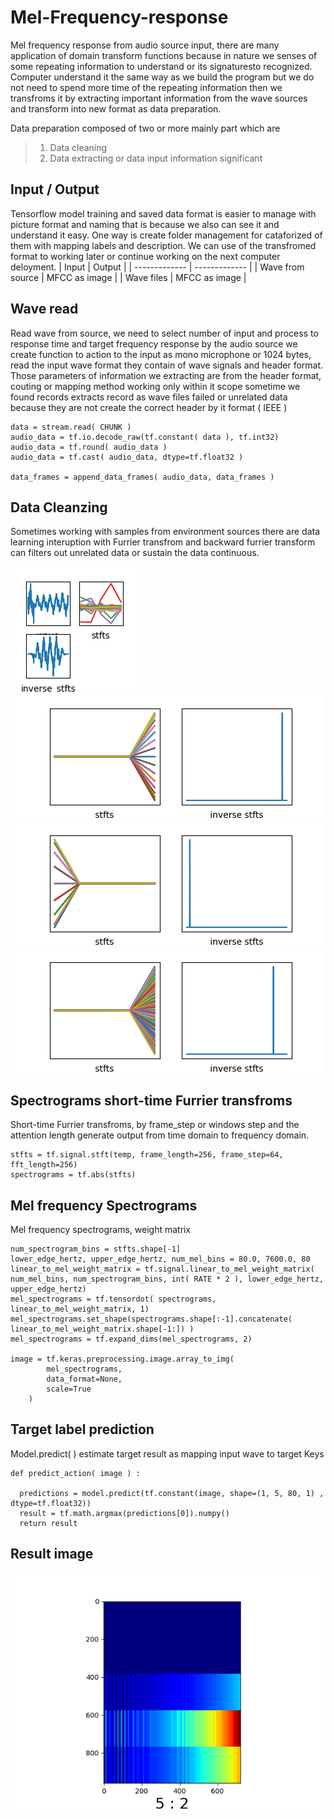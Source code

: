 # Mel-Frequency-response
Mel frequency response from audio source input, there are many application of domain transform functions because in nature we senses of some repeating information to understand or its signaturesto recognized. Computer understand it the same way as we build the program but we do not need to spend more time of the repeating information then we transfroms it by extracting important information from the wave sources and transform into new format as data preparation.

Data preparation composed of two or more mainly part which are
> 1. Data cleaning 
> 2. Data extracting or data input information significant

## Input / Output ###
Tensorflow model training and saved data format is easier to manage with picture format and naming that is because we also can see it and understand it easy. One way is create folder management for cataforized of them with mapping labels and description. We can use of the transfromed format to working later or continue working on the next computer deloyment.
| Input  | Output |
| ------------- | ------------- |
| Wave from source  | MFCC as image  |
| Wave files  | MFCC as image  |

## Wave read ###
Read wave from source, we need to select number of input and process to response time and target frequency response by the audio source we create function to action to the input as mono microphone or 1024 bytes, read the input wave format they contain of wave signals and header format. Those parameters of information we extracting are from the header format, couting or mapping method working only within it scope sometime we found records extracts record as wave files failed or unrelated data because they are not create the correct header by it format ( IEEE )
```
data = stream.read( CHUNK )
audio_data = tf.io.decode_raw(tf.constant( data ), tf.int32)
audio_data = tf.round( audio_data )
audio_data = tf.cast( audio_data, dtype=tf.float32 )
	
data_frames = append_data_frames( audio_data, data_frames )
```

## Data Cleanzing ###
Sometimes working with samples from environment sources there are data learning interuption with Furrier transfrom and backward furrier transform can filters out unrelated data or sustain the data continuous.

![Alt text](https://github.com/jkaewprateep/Mel-Frequency-response/blob/main/10.png?raw=true "Title")
![Alt text](https://github.com/jkaewprateep/Mel-Frequency-response/blob/main/4.png?raw=true "Title")
![Alt text](https://github.com/jkaewprateep/Mel-Frequency-response/blob/main/5.png?raw=true "Title")
![Alt text](https://github.com/jkaewprateep/Mel-Frequency-response/blob/main/9.png?raw=true "Title")


## Spectrograms short-time Furrier transfroms ###
Short-time Furrier transfroms, by frame_step or windows step and the attention length generate output from time domain to frequency domain. 
```
stfts = tf.signal.stft(temp, frame_length=256, frame_step=64, fft_length=256)
spectrograms = tf.abs(stfts)
```

## Mel frequency Spectrograms ###
Mel frequency spectrograms, weight matrix
```
num_spectrogram_bins = stfts.shape[-1]
lower_edge_hertz, upper_edge_hertz, num_mel_bins = 80.0, 7600.0, 80
linear_to_mel_weight_matrix = tf.signal.linear_to_mel_weight_matrix( num_mel_bins, num_spectrogram_bins, int( RATE * 2 ), lower_edge_hertz, upper_edge_hertz)
mel_spectrograms = tf.tensordot( spectrograms, linear_to_mel_weight_matrix, 1)
mel_spectrograms.set_shape(spectrograms.shape[:-1].concatenate( linear_to_mel_weight_matrix.shape[-1:]) )
mel_spectrograms = tf.expand_dims(mel_spectrograms, 2)
	
image = tf.keras.preprocessing.image.array_to_img(
		mel_spectrograms,
		data_format=None,
		scale=True
	)
```

## Target label prediction ###
Model.predict( ) estimate target result as mapping input wave to target Keys
```
def predict_action( image ) :
  
  predictions = model.predict(tf.constant(image, shape=(1, 5, 80, 1) , dtype=tf.float32))
  result = tf.math.argmax(predictions[0]).numpy()
  return result
```

## Result image ##
![Alt text](https://github.com/jkaewprateep/Mel-Frequency-response/blob/main/Figure_2.png?raw=true "Title")
